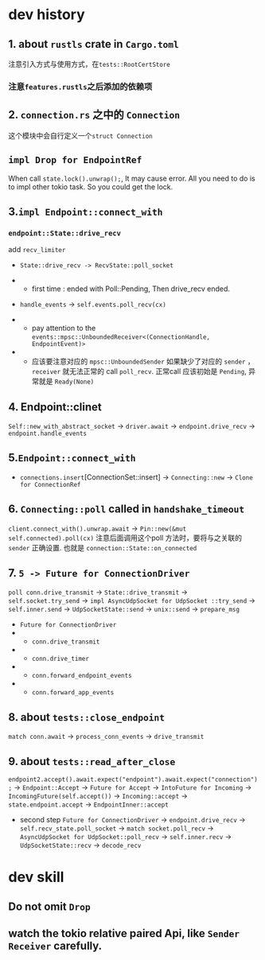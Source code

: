 # dev history
## 1. about `rustls` crate in `Cargo.toml`
注意引入方式与使用方式，在`tests::RootCertStore`

### 注意`features.rustls`之后添加的依赖项

## 2. `connection.rs` 之中的 `Connection`
这个模块中会自行定义一个`struct Connection`

## `impl Drop for EndpointRef`
When call `state.lock().unwrap();`, It may cause error.
All you need to do is to impl other tokio task. So you could get the lock.

## 3.`impl Endpoint::connect_with`
### `endpoint::State::drive_recv`
add `recv_limiter`

* `State::drive_recv -> RecvState::poll_socket`
* * first time : ended with Poll::Pending, Then drive_recv ended.

* `handle_events` -> `self.events.poll_recv(cx)`
* * pay attention to the `events::mpsc::UnboundedReceiver<(ConnectionHandle, EndpointEvent)>`

* * 应该要注意对应的 `mpsc::UnboundedSender`
如果缺少了对应的 `sender` ，`receiver` 就无法正常的 call `poll_recv`.
正常call 应该初始是 `Pending`, 异常就是 `Ready(None)`

## 4. Endpoint::clinet
`Self::new_with_abstract_socket` -> `driver.await` -> `endpoint.drive_recv` -> `endpoint.handle_events`

## 5.`Endpoint::connect_with`
* `connections.insert`[ConnectionSet::insert] -> `Connecting::new`
-> `Clone for ConnectionRef`

## 6. `Connecting::poll` called in `handshake_timeout`
`client.connect_with().unwrap.await` -> `Pin::new(&mut self.connected).poll(cx)`
注意后面调用这个poll 方法时，要将与之关联的 `sender` 正确设置.
也就是 `connection::State::on_connected`

## 7. `5 -> Future for ConnectionDriver`
`poll conn.drive_transmit` -> `State::drive_transmit` -> `self.socket.try_send` ->
`impl AsyncUdpSocket for UdpSocket ::try_send` -> `self.inner.send` -> `UdpSocketState::send` -> `unix::send` -> `prepare_msg`

* `Future for ConnectionDriver`
* * `conn.drive_transmit`
* * `conn.drive_timer`
* * `conn.forward_endpoint_events`
* * `conn.forward_app_events`

## 8. about `tests::close_endpoint`
`match conn.await` -> `process_conn_events` -> `drive_transmit`

## 9. about `tests::read_after_close`
`endpoint2.accept().await.expect("endpoint").await.expect("connection");` -> `Endpoint::Accept` ->
`Future for Accept` -> `IntoFuture for Incoming` -> `IncomingFuture(self.accept())`
-> `Incoming::accept` -> `state.endpoint.accept` -> `EndpointInner::accept`

* second step
`Future for ConnectionDriver` -> `endpoint.drive_recv` -> `self.recv_state.poll_socket` ->
`match socket.poll_recv` -> `AsyncUdpSocket for UdpSocket::poll_recv`
-> `self.inner.recv` -> `UdpSocketState::recv` -> `decode_recv`

# dev skill
## Do not omit `Drop`

## watch the tokio relative paired Api, like `Sender` `Receiver` carefully.